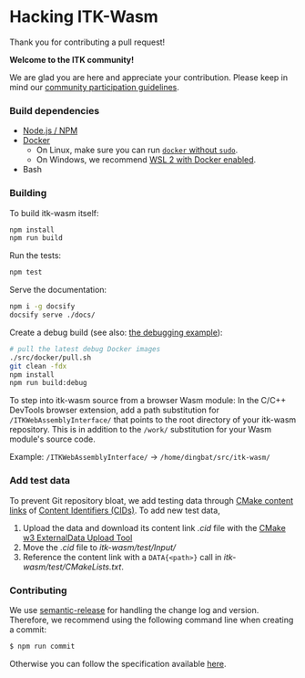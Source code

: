 # Hacking ITK-Wasm

Thank you for contributing a pull request!

**Welcome to the ITK community!**

We are glad you are here and appreciate your contribution. Please keep in mind our [community participation guidelines](https://github.com/InsightSoftwareConsortium/ITK/blob/main/CODE_OF_CONDUCT.md).

### Build dependencies

- [Node.js / NPM](https://nodejs.org/en/download/)
- [Docker](https://docs.docker.com/install/)
  * On Linux, make sure you can run [`docker` without `sudo`](https://askubuntu.com/questions/477551/how-can-i-use-docker-without-sudo).
  * On Windows, we recommend [WSL 2 with Docker enabled](https://docs.docker.com/desktop/windows/wsl/).
- Bash

### Building

To build itk-wasm itself:
```sh
npm install
npm run build
```

Run the tests:
```sh
npm test
```

Serve the documentation:
```sh
npm i -g docsify
docsify serve ./docs/
```

Create a debug build (see also: [the debugging example](/cxx/tutorial/debugging.html)):

```sh
# pull the latest debug Docker images
./src/docker/pull.sh
git clean -fdx
npm install
npm run build:debug
```

To step into itk-wasm source from a browser Wasm module: In the C/C++ DevTools browser
extension, add a path substitution for `/ITKWebAssemblyInterface/` that points to the
root directory of your itk-wasm repository. This is in addition to the `/work/`
substitution for your Wasm module's source code.

Example: `/ITKWebAssemblyInterface/` -> `/home/dingbat/src/itk-wasm/`

### Add test data

To prevent Git repository bloat, we add testing data through [CMake content links](https://blog.kitware.com/cmake-externaldata-using-large-files-with-distributed-version-control/) of [Content Identifiers (CIDs)](https://proto.school/anatomy-of-a-cid). To add new test data,

1. Upload the data and download its content link *.cid* file with the [CMake w3 ExternalData Upload Tool](https://cmake-w3-externaldata-upload.on.fleek.co/)
2. Move the *.cid* file to *itk-wasm/test/Input/*
3. Reference the content link with a `DATA{<path>}` call in *itk-wasm/test/CMakeLists.txt*.

### Contributing

We use [semantic-release](https://github.com/semantic-release/semantic-release) for handling the change log and version. Therefore, we recommend using the following command line when creating a commit:

```sh
$ npm run commit
```

Otherwise you can follow the specification available [here](https://gist.github.com/stephenparish/9941e89d80e2bc58a153).
